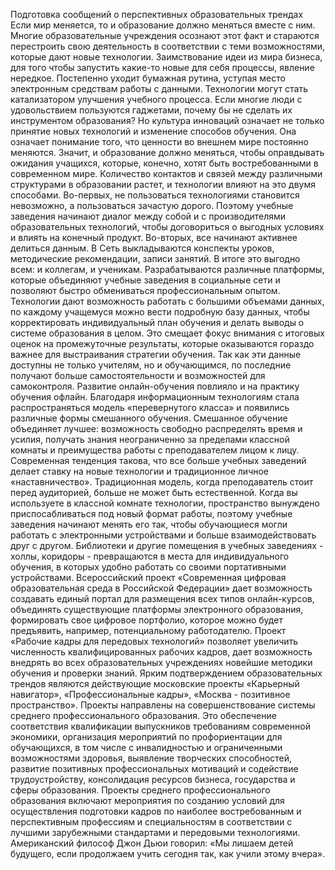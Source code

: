 Подготовка сообщений о перспективных образовательных трендах
Если мир меняется, то и образование должно меняться вместе с ним. Многие образовательные учреждения осознают этот факт и стараются перестроить свою деятельность в соответствии с теми возможностями, которые дают новые технологии. Заимствование идеи из мира бизнеса, для того чтобы запустить какие-то новые для себя процессы, явление нередкое. Постепенно уходит бумажная рутина, уступая место электронным средствам работы с данными. Технологии могут стать катализатором улучшения учебного процесса. Если многие люди с удовольствием пользуются гаджетами, почему бы не сделать их инструментом образования? Но культура инноваций означает не только принятие новых технологий и изменение способов обучения. Она означает понимание того, что ценности во внешнем мире постоянно меняются. Значит, и образование должно меняться, чтобы оправдывать ожидания учащихся, которые, конечно, хотят быть востребованными в современном мире. 
Количество контактов и связей между различными структурами в образовании растет, и технологии влияют на это двумя способами. Во-первых, не пользоваться технологиями становится невозможно, а пользоваться зачастую дорого. Поэтому учебные заведения начинают диалог между собой и с производителями образовательных технологий, чтобы договориться о выгодных условиях и влиять на конечный продукт. Во-вторых, все начинают активнее делиться данным. В Сеть выкладываются конспекты уроков, методические рекомендации, записи занятий. В итоге это выгодно всем: и коллегам, и ученикам. Разрабатываются различные платформы, которые объединяют учебные заведения в социальные сети и позволяют быстро обмениваться профессиональным опытом. 
Технологии дают возможность работать с большими объемами данных, по каждому учащемуся можно вести подробную базу данных, чтобы корректировать индивидуальный план обучения и делать выводы о системе образования в целом. Это смещает фокус внимания с итоговых оценок на промежуточные результаты, которые оказываются гораздо важнее для выстраивания стратегии обучения. Так как эти данные доступны не только учителям, но и обучающимся, по последние получают больше самостоятельности и возможностей для самоконтроля. 
Развитие онлайн-обучения повлияло и на практику обучения офлайн. Благодаря информационным технологиям стала распространяться модель «перевернутого класса» и появились различные формы смешанного обучения. Смешанное обучение объединяет лучшее: возможность свободно распределять время и усилия, получать знания неограниченно за пределами классной комнаты и преимущества работы с преподавателем лицом к лицу. Современная тенденция такова, что все больше учебных заведений делает ставку на новые технологии и традиционное личное «наставничество». Традиционная модель, когда преподаватель стоит перед аудиторией, больше не может быть естественной. Когда вы используете в классной комнате технологии, пространство вынуждено приспосабливаться под новый формат работы, поэтому учебные заведения начинают менять его так, чтобы обучающиеся могли работать с электронными устройствами и больше взаимодействовать друг с другом. Библиотеки и другие помещения в учебных заведениях - холлы, коридоры - превращаются в места для индивидуального обучения, в которых удобно работать со своими портативными устройствами.
Всероссийский проект «Современная цифровая образовательная среда в Российской Федерации» дает возможность создавать единый портал для размещения всех типов онлайн-курсов, объединять существующие платформы электронного образования, формировать свое цифровое портфолио, которое можно будет предъявить, например, потенциальному работодателю. Проект «Рабочие кадры для передовых технологий» позволяет увеличить численность квалифицированных рабочих кадров, дает возможность внедрять во всех образовательных учреждениях новейшие методики обучения и проверки знаний. 
Ярким подтверждением образовательных трендов являются действующие московские проекты «Карьерный навигатор», «Профессиональные кадры», «Москва - позитивное пространство». Проекты направлены на совершенствование системы среднего профессионального образования. Это обеспечение соответствия квалификации выпускников требованиям современной экономики, организация мероприятий по профориентации для обучающихся, в том числе с инвалидностью и ограниченными возможностями здоровья, выявление творческих способностей, развитие позитивных профессиональных мотиваций и содействие трудоустройству, консолидация ресурсов бизнеса, государства и сферы образования. Проекты среднего профессионального образования включают мероприятия по созданию условий для осуществления подготовки кадров по наиболее востребованным и перспективным профессиям и специальностям в соответствии с лучшими зарубежными стандартами и передовыми технологиями.
Американский философ Джон Дьюи говорил: «Мы лишаем детей будущего, если продолжаем учить сегодня так, как учили этому вчера».

